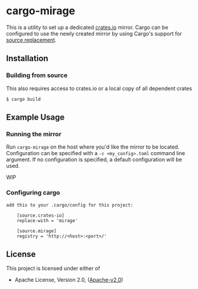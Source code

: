 # cargo-mirage

This is a utility to set up a dedicated [crates.io](https://crates.io) mirror. Cargo can be configured to use the newly created mirror by using Cargo's support for [source
replacement](https://doc.rust-lang.org/cargo/reference/source-replacement.html).

## Installation

### Building from source

This also requires access to crates.io or a local copy of all dependent crates

```
$ cargo build
```

## Example Usage

### Running the mirror

Run `cargo-mirage` on the host where you'd like the mirror to be located.
Configuration can be specified with a `-c <my_config>.toml` command line argument.
If no configuration is specified, a default configuration will be used.

WIP

### Configuring cargo

```
add this to your .cargo/config for this project:

    [source.crates-io]
    replace-with = 'mirage'

    [source.mirage]
    registry = 'http://<host>:<port>/'
```

## License

This project is licensed under either of

* Apache License, Version 2.0, ([Apache-v2.0](http://www.apache.org/licenses/LICENSE-2.0))
